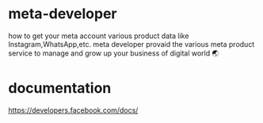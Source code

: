 # meta-developer
how to get your meta account various product  data like Instagram,WhatsApp,etc.
meta developer provaid the various meta product service to manage and grow up your business of digital world 🌏 
# documentation 
https://developers.facebook.com/docs/
